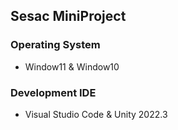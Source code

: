## Sesac MiniProject

### Operating System
- Window11 & Window10

### Development IDE
- Visual Studio Code & Unity 2022.3
